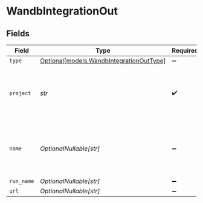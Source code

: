 # WandbIntegrationOut


## Fields

| Field                                                                            | Type                                                                             | Required                                                                         | Description                                                                      |
| -------------------------------------------------------------------------------- | -------------------------------------------------------------------------------- | -------------------------------------------------------------------------------- | -------------------------------------------------------------------------------- |
| `type`                                                                           | [Optional[models.WandbIntegrationOutType]](../models/wandbintegrationouttype.md) | :heavy_minus_sign:                                                               | N/A                                                                              |
| `project`                                                                        | *str*                                                                            | :heavy_check_mark:                                                               | The name of the project that the new run will be created under.                  |
| `name`                                                                           | *OptionalNullable[str]*                                                          | :heavy_minus_sign:                                                               | A display name to set for the run. If not set, will use the job ID as the name.  |
| `run_name`                                                                       | *OptionalNullable[str]*                                                          | :heavy_minus_sign:                                                               | N/A                                                                              |
| `url`                                                                            | *OptionalNullable[str]*                                                          | :heavy_minus_sign:                                                               | N/A                                                                              |